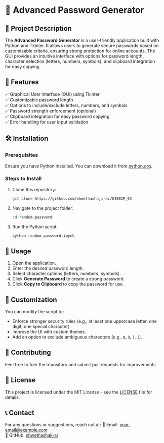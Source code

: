 # 🔐 Advanced Password Generator

## 📌 Project Description
The **Advanced Password Generator** is a user-friendly application built with Python and Tkinter. It allows users to generate secure passwords based on customizable criteria, ensuring strong protection for online accounts. The GUI provides an intuitive interface with options for password length, character selection (letters, numbers, symbols), and clipboard integration for easy copying.

## 🚀 Features
✅ Graphical User Interface (GUI) using Tkinter  
✅ Customizable password length  
✅ Options to include/exclude letters, numbers, and symbols  
✅ Password strength enforcement (optional)  
✅ Clipboard integration for easy password copying  
✅ Error handling for user input validation  

## 🛠️ Installation
### Prerequisites
Ensure you have Python installed. You can download it from [python.org](https://www.python.org/downloads/).

### Steps to Install
1. Clone this repository:
   ```sh
   git clone https://github.com/shwethashaji-ai/OIBSIP_03
   ```
2. Navigate to the project folder:
   ```sh
   cd random password
   ```
3. Run the Python script:
   ```sh
   python random password.ipynb
   ```

## 📜 Usage
1. Open the application.
2. Enter the desired password length.
3. Select character options (letters, numbers, symbols).
4. Click **Generate Password** to create a strong password.
5. Click **Copy to Clipboard** to copy the password for use.

## 🔧 Customization
You can modify the script to:
- Enforce stronger security rules (e.g., at least one uppercase letter, one digit, one special character).
- Improve the UI with custom themes.
- Add an option to exclude ambiguous characters (e.g., `O`, `0`, `l`, `1`).

## 🤝 Contributing
Feel free to fork the repository and submit pull requests for improvements.

## 📜 License
This project is licensed under the MIT License - see the [LICENSE](LICENSE) file for details.

## 📞 Contact
For any questions or suggestions, reach out at:
📧 Email: your-email@example.com  
🐙 GitHub: [shwethashaji-ai](https://github.com/shwethashaji-ai/OIBSIP_03)

